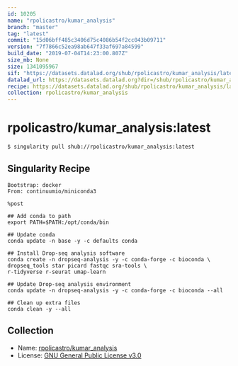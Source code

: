 ```yaml
---
id: 10205
name: "rpolicastro/kumar_analysis"
branch: "master"
tag: "latest"
commit: "15d06bff485c3406d75c4086b54f2cc043b09711"
version: "7f7866c52ea98ab647f33af697a84599"
build_date: "2019-07-04T14:23:00.807Z"
size_mb: None
size: 1341095967
sif: "https://datasets.datalad.org/shub/rpolicastro/kumar_analysis/latest/2019-07-04-15d06bff-7f7866c5/7f7866c52ea98ab647f33af697a84599.simg"
datalad_url: https://datasets.datalad.org?dir=/shub/rpolicastro/kumar_analysis/latest/2019-07-04-15d06bff-7f7866c5/
recipe: https://datasets.datalad.org/shub/rpolicastro/kumar_analysis/latest/2019-07-04-15d06bff-7f7866c5/Singularity
collection: rpolicastro/kumar_analysis
---
```


# rpolicastro/kumar_analysis:latest

```bash
$ singularity pull shub://rpolicastro/kumar_analysis:latest
```

## Singularity Recipe

```singularity
Bootstrap: docker
From: continuumio/miniconda3

%post

## Add conda to path
export PATH=$PATH:/opt/conda/bin

## Update conda
conda update -n base -y -c defaults conda

## Install Drop-seq analysis software
conda create -n dropseq-analysis -y -c conda-forge -c bioconda \
dropseq_tools star picard fastqc sra-tools \
r-tidyverse r-seurat umap-learn

## Update Drop-seq analysis environment
conda update -n dropseq-analysis -y -c conda-forge -c bioconda --all

## Clean up extra files
conda clean -y --all
```

## Collection

 - Name: [rpolicastro/kumar_analysis](https://github.com/rpolicastro/kumar_analysis)
 - License: [GNU General Public License v3.0](https://api.github.com/licenses/gpl-3.0)


